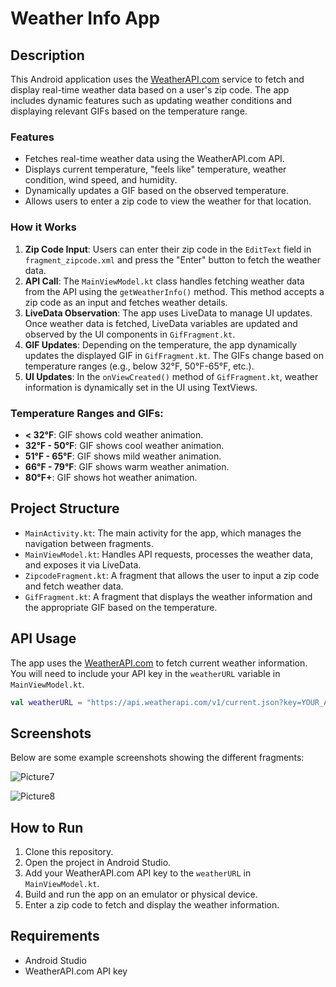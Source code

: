 # Weather Info App

## Description

This Android application uses the [WeatherAPI.com](https://www.weatherapi.com/) service to fetch and display real-time weather data based on a user's zip code. The app includes dynamic features such as updating weather conditions and displaying relevant GIFs based on the temperature range.

### Features
- Fetches real-time weather data using the WeatherAPI.com API.
- Displays current temperature, "feels like" temperature, weather condition, wind speed, and humidity.
- Dynamically updates a GIF based on the observed temperature.
- Allows users to enter a zip code to view the weather for that location.

### How it Works
1. **Zip Code Input**: Users can enter their zip code in the `EditText` field in `fragment_zipcode.xml` and press the "Enter" button to fetch the weather data.
2. **API Call**: The `MainViewModel.kt` class handles fetching weather data from the API using the `getWeatherInfo()` method. This method accepts a zip code as an input and fetches weather details.
3. **LiveData Observation**: The app uses LiveData to manage UI updates. Once weather data is fetched, LiveData variables are updated and observed by the UI components in `GifFragment.kt`.
4. **GIF Updates**: Depending on the temperature, the app dynamically updates the displayed GIF in `GifFragment.kt`. The GIFs change based on temperature ranges (e.g., below 32°F, 50°F-65°F, etc.).
5. **UI Updates**: In the `onViewCreated()` method of `GifFragment.kt`, weather information is dynamically set in the UI using TextViews.

### Temperature Ranges and GIFs:
- **< 32°F**: GIF shows cold weather animation.
- **32°F - 50°F**: GIF shows cool weather animation.
- **51°F - 65°F**: GIF shows mild weather animation.
- **66°F - 79°F**: GIF shows warm weather animation.
- **80°F+**: GIF shows hot weather animation.

## Project Structure
- `MainActivity.kt`: The main activity for the app, which manages the navigation between fragments.
- `MainViewModel.kt`: Handles API requests, processes the weather data, and exposes it via LiveData.
- `ZipcodeFragment.kt`: A fragment that allows the user to input a zip code and fetch weather data.
- `GifFragment.kt`: A fragment that displays the weather information and the appropriate GIF based on the temperature.

## API Usage
The app uses the [WeatherAPI.com](https://www.weatherapi.com/) to fetch current weather information. You will need to include your API key in the `weatherURL` variable in `MainViewModel.kt`.

```kotlin
val weatherURL = "https://api.weatherapi.com/v1/current.json?key=YOUR_API_KEY&q=$zipcode&aqi=no"
```

## Screenshots
Below are some example screenshots showing the different fragments:

![Picture7](https://github.com/user-attachments/assets/6b09b596-d66f-44b1-aa93-00896bad33f5)

![Picture8](https://github.com/user-attachments/assets/37f85f2d-28c4-4fc4-b1e2-91990a086fa0)

 

## How to Run
1. Clone this repository.
2. Open the project in Android Studio.
3. Add your WeatherAPI.com API key to the `weatherURL` in `MainViewModel.kt`.
4. Build and run the app on an emulator or physical device.
5. Enter a zip code to fetch and display the weather information.

## Requirements
- Android Studio
- WeatherAPI.com API key
